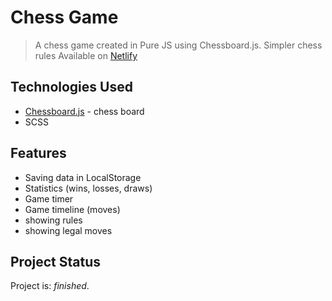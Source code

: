 # Chess Game

> A chess game created in Pure JS using Chessboard.js.
> Simpler chess rules
> Available on [Netlify](https://chess-game-krylak123.netlify.app/)

## Technologies Used

- [Chessboard.js](https://chessboardjs.com/index.html) - chess board
- SCSS

## Features

- Saving data in LocalStorage
- Statistics (wins, losses, draws)
- Game timer
- Game timeline (moves)
- showing rules
- showing legal moves

## Project Status

Project is: _finished_.
